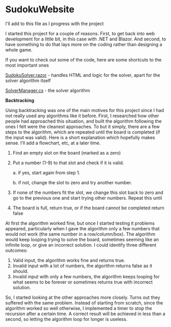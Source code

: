# SudokuWebsite
I'll add to this file as I progress with the project


I started this project for a couple of reasons. First, to get back into web development for a little bit, in this case with .NET and Blazor. And second, to have something to do that lays more on the coding rather than designing a whole game.


If you want to check out some of the code, here are some shortcuts to the most important ones

[SudokuSolver.razor](Components/Sudokusolver.razor) - handles HTML and logic for the solver, apart for the solver algorithm itself

[SolverManager.cs](Controllers/SolverManager.cs) - the solver algorithm







**Backtracking**

Using backtracking was one of the main motives for this project since I had not really used any algorithms like it before. 
First, I researched how other people had approached this situation, and built the algorithm following the ones I felt were the cleanest approaches.
To but it simply, there are a few steps to the algorithm, which are repeated until the board is completed (if the input was valid).  Here is a short explanation which hopefully makes sense. I’ll add a flowchart, etc, at a later time.
1.	Find an empty slot on the board (marked as a zero)
2.	Put a number (1-9) to that slot and check if it is valid.

    a.	if yes, start again from step 1.
    
    b.	if not, change the slot to zero and try another number.
3.	If none of the numbers fit the slot, we change this slot back to zero and go to the previous one and start trying other numbers. Repeat this until
4.	The board is full, return true, or if the board cannot be completed return false

At first the algorithm worked fine, but once I started testing it problems appeared, particularly when I gave the algorithm only a few numbers that would not work (the same number in a row/column/box). The algorithm would keep looping trying to solve the board, sometimes seeming like an infinite loop, or give an incorrect solution. 
I could identify three different outcomes:
1.	Valid input, the algorithm works fine and returns true.
2.	Invalid input with a lot of numbers, the algorithm returns false as it should.
3.	Invalid input with only a few numbers, the algorithm keeps looping for what seems to be forever or sometimes returns true with incorrect solution.

So, I started looking at the other approaches more closely. Turns out they suffered with the same problem. Instead of starting from scratch, since the algorithm worked so well otherwise, I implemented a timer to stop the recursion after a certain time. A correct result will be achieved in less than a second, so letting the algorithm loop for longer is useless.

